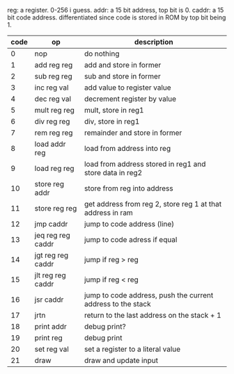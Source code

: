 
reg: a register. 0-256 i guess.
addr: a 15 bit address, top bit is 0.
caddr: a 15 bit code address. differentiated since code is stored in ROM by top bit being 1.


| code | op | description |
| ---- | -  | ----------- |
| 0    | nop | do nothing |
| 1    | add reg reg | add and store in former |
| 2    | sub reg reg | sub and store in former |
| 3 | inc reg val | add value to register value |
| 4 | dec reg val | decrement register by value |
| 5   | mult reg reg | mult, store in reg1 |
| 6   | div reg reg | div, store in reg1 |
| 7   | rem reg reg | remainder and store in former |
| 8   | load addr reg | load from address into reg |
| 9 | load reg reg  | load from address stored in reg1 and store data in reg2 |
| 10  | store reg addr | store from reg into address |
| 11 | store reg reg  | get address from reg 2, store reg 1 at that address in ram |
| 12  | jmp caddr | jump to code address (line) |
| 13 | jeq reg reg caddr | jump to code adress if equal |
| 14 | jgt reg reg caddr | jump if reg > reg |
| 15  | jlt reg reg caddr | jump if reg < reg |
| 16 | jsr caddr | jump to code address, push the current address to the stack |
| 17 | jrtn | return to the last address on the stack + 1 |
| 18 | print addr | debug print? |
| 19 | print reg | debug print |
| 20 | set reg val | set a register to a literal value |
| 21 | draw | draw and update input |
